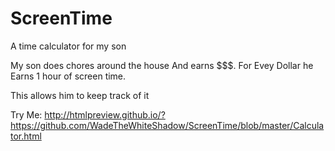 # ScreenTime
A time calculator for my son

My son does chores around the house
And earns $$$. For Evey Dollar he
Earns 1 hour of screen time.

This allows him to keep track of it

Try Me: http://htmlpreview.github.io/?https://github.com/WadeTheWhiteShadow/ScreenTime/blob/master/Calculator.html
